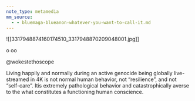 ```yaml
---
note_type: metamedia
mm_source:
  - - bluemaga-blueanon-whatever-you-want-to-call-it.md
---
```


![[3317948874160174510_3317948870209048001.jpg]]

o oo

@wokestethoscope

Living happily and normally during an active
genocide being globally live-streamed in 4K
is not normal human behavior, not
“resilience”, and not “self-care”. Itis
extremely pathological behavior and
catastrophically averse to the what
constitutes a functioning human
conscience.

